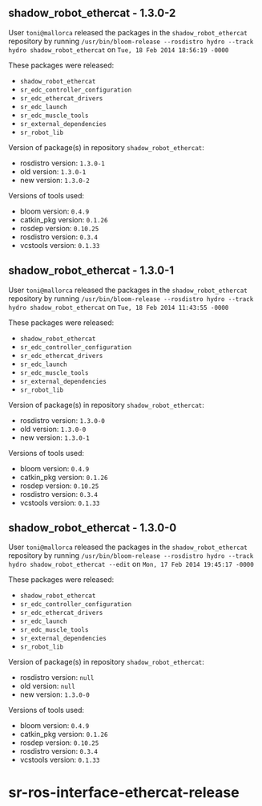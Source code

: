 ## shadow_robot_ethercat - 1.3.0-2

User `toni@mallorca` released the packages in the `shadow_robot_ethercat` repository by running `/usr/bin/bloom-release --rosdistro hydro --track hydro shadow_robot_ethercat` on `Tue, 18 Feb 2014 18:56:19 -0000`

These packages were released:
- `shadow_robot_ethercat`
- `sr_edc_controller_configuration`
- `sr_edc_ethercat_drivers`
- `sr_edc_launch`
- `sr_edc_muscle_tools`
- `sr_external_dependencies`
- `sr_robot_lib`

Version of package(s) in repository `shadow_robot_ethercat`:
- rosdistro version: `1.3.0-1`
- old version: `1.3.0-1`
- new version: `1.3.0-2`

Versions of tools used:
- bloom version: `0.4.9`
- catkin_pkg version: `0.1.26`
- rosdep version: `0.10.25`
- rosdistro version: `0.3.4`
- vcstools version: `0.1.33`


## shadow_robot_ethercat - 1.3.0-1

User `toni@mallorca` released the packages in the `shadow_robot_ethercat` repository by running `/usr/bin/bloom-release --rosdistro hydro --track hydro shadow_robot_ethercat` on `Tue, 18 Feb 2014 11:43:55 -0000`

These packages were released:
- `shadow_robot_ethercat`
- `sr_edc_controller_configuration`
- `sr_edc_ethercat_drivers`
- `sr_edc_launch`
- `sr_edc_muscle_tools`
- `sr_external_dependencies`
- `sr_robot_lib`

Version of package(s) in repository `shadow_robot_ethercat`:
- rosdistro version: `1.3.0-0`
- old version: `1.3.0-0`
- new version: `1.3.0-1`

Versions of tools used:
- bloom version: `0.4.9`
- catkin_pkg version: `0.1.26`
- rosdep version: `0.10.25`
- rosdistro version: `0.3.4`
- vcstools version: `0.1.33`


## shadow_robot_ethercat - 1.3.0-0

User `toni@mallorca` released the packages in the `shadow_robot_ethercat` repository by running `/usr/bin/bloom-release --rosdistro hydro --track hydro shadow_robot_ethercat --edit` on `Mon, 17 Feb 2014 19:45:17 -0000`

These packages were released:
- `shadow_robot_ethercat`
- `sr_edc_controller_configuration`
- `sr_edc_ethercat_drivers`
- `sr_edc_launch`
- `sr_edc_muscle_tools`
- `sr_external_dependencies`
- `sr_robot_lib`

Version of package(s) in repository `shadow_robot_ethercat`:
- rosdistro version: `null`
- old version: `null`
- new version: `1.3.0-0`

Versions of tools used:
- bloom version: `0.4.9`
- catkin_pkg version: `0.1.26`
- rosdep version: `0.10.25`
- rosdistro version: `0.3.4`
- vcstools version: `0.1.33`


sr-ros-interface-ethercat-release
=================================
